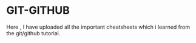 # GIT-GITHUB
Here , I have uploaded all the important cheatsheets which i learned from the git/github tutorial.
